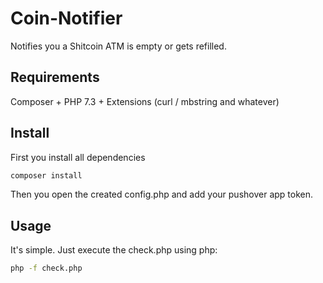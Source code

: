 # Coin-Notifier
Notifies you a Shitcoin ATM is empty or gets refilled.

## Requirements
Composer + PHP 7.3 + Extensions (curl / mbstring and whatever)

## Install
First you install all dependencies  
```bash
composer install
```  
Then you open the created config.php and add your pushover app token.

## Usage
It's simple. Just execute the check.php using php:
````bash
php -f check.php
````